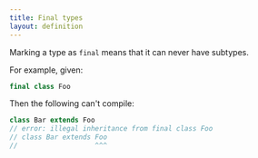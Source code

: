 ```yaml
---
title: Final types
layout: definition
---
```


Marking a type as `final` means that it can never have subtypes.

For example, given:

```scala
final class Foo
```

Then the following can't compile:

```scala
class Bar extends Foo
// error: illegal inheritance from final class Foo
// class Bar extends Foo
//                   ^^^
```

